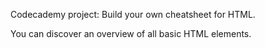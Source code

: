 Codecademy project: Build your own cheatsheet for HTML.

You can discover an overview of all basic HTML elements.